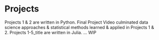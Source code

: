 # Projects
Projects 1 & 2 are written in Python.
Final Project Video culminated data science approaches & statistical methods learned & applied in Projects 1 & 2.
Projects 1-5_title are written in Julia.
...
WIP
